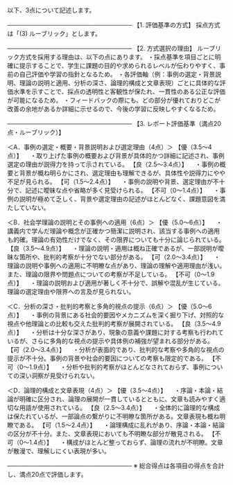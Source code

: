 以下、3点について記述します。

─────────────────────────────
【1. 評価基準の方式】
採点方式は「(3) ルーブリック」とします。

─────────────────────────────
【2. 方式選択の理由】
ルーブリック方式を採用する理由は、以下の点にあります。
・採点基準を項目ごとに明確に提示することで、学生に課題の目的や求められるレベルが伝わりやすく、事前の自己評価や学習の指針となるため。
・各評価軸（例：事例の選定・背景説明、理論の説明と適用、分析の深さ、論理的構成と文章表現）ごとに具体的な評価水準を示すことで、採点の透明性と客観性が保たれ、一貫性のある公正な評価が可能になるため。
・フィードバックの際にも、どの部分が優れておりどこが改善の余地があるか詳細に示せるので、今後の学習に反映しやすくなるため。

─────────────────────────────
【3. レポート評価基準（満点20点・ルーブリック）】

＜A．事例の選定・概要・背景説明および選定理由（4点）＞
【優（3.5～4点）】
　・取り上げた事例の概要および背景が具体的かつ詳細に記述され、事例選定の理由が説得力を持って示されている。
【良（2.5～3.4点）】
　・事例の概要と背景が概ね明らかにされ、選定理由も理解できるが、具体性や説得力にやや不足が見られる。
【可（1.5～2.4点）】
　・事例の説明や背景、選定理由が不十分で、記述に曖昧な点や省略が多く見受けられる。
【不可（0～1.4点）】
　・事例の説明が極めて乏しく、背景や選定理由の記述がほとんどなく、課題意図を満たしていない。

＜B．社会学理論の説明とその事例への適用（6点）＞
【優（5.0～6点）】
　・講義内で学んだ理論や概念が正確かつ簡潔に説明され、該当する事例への適用も的確。理論の有効性だけでなく、その限界についても十分に論じられている。
【良（3.5～4.9点）】
　・理論の説明・適用は概ね正確であるが、一部説明が曖昧な箇所や、批判的考察が十分でない部分がある。
【可（2.0～3.4点）】
　・理論の説明や事例への適用に不明瞭な点があり、理論の理解や適用理由が浅い。また、理論の限界や問題点についての考察が不足している。
【不可（0～1.9点）】
　・理論の説明および適用が著しく不十分で、誤解や混乱が生じている。理論の選定理由や限界への言及が見られない。

＜C．分析の深さ・批判的考察と多角的視点の提示（6点）＞
【優（5.0～6点）】
　・事例の背景にある社会的要因やメカニズムを深く掘り下げ、対照的な視点や他理論との比較も交えた批判的考察が展開されている。
【良（3.5～4.9点）】
　・分析は十分な深さがあり、現象の意義や課題に対する考察も行われているが、さらに多角的な視点の提示や具体例の補強が望まれる部分がある。
【可（2.0～3.4点）】
　・分析が表面的であり、批判的な考察や多角的な視点の提示が不十分。事例の背景や社会的要因についての考察も限定的である。
【不可（0～1.9点）】
　・分析や批判的考察がほとんどなされておらず、事例についての深い洞察が見受けられない。

＜D．論理的構成と文章表現（4点）＞
【優（3.5～4点）】
　・序論・本論・結論が明確に区分され、論理の展開が一貫しているとともに、文章も読みやすく適切な用語が使用されている。
【良（2.5～3.4点）】
　・全体的に論理的な構成は保たれているが、一部論点の繋がりに不明瞭な箇所がある。文章表現も概ね明瞭である。
【可（1.5～2.4点）】
　・論理構成に乱れがあり、序論・本論・結論の区分が不十分。また、文章表現においても不明瞭な部分が散見される。
【不可（0～1.4点）】
　・構成がほとんど整っておらず、論理の流れが不明瞭。文章が散漫で、理解しにくい表現が多い。

─────────────────────────────
※ 総合得点は各項目の得点を合計し、満点20点で評価します。
